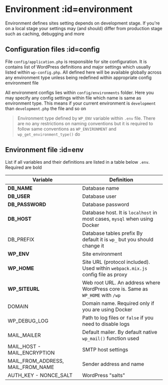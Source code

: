 # Environment :id=environment

Environment defines sites setting depends on development stage. If you're on a local stage your settings may (and should) differ from production stage such as caching, debugging and more

## Configuration files :id=config

File `config/application.php` is responsible for site configuration. It is contains list of WordPress definitions and major settings which usually listed within `wp-config.php`. All defined here will be available globally across any environment type unless being redefined within appropriate config environment file

All environment configs lies within `config/environments` folder. Here you may specify any config settings within file which name is same as environment type. This means if your current environment is `development` than `development.php` the file and so on

> Environment type defined by `WP_ENV` variable within `.env` file. There are no any restrictions on naming conventions but it is required to follow same conventions as  `WP_ENVIRONMENT` and `wp_get_environment_type()` do

## Environment file :id=env

List if all variables and their definitions are listed in a table below `.env`. Required are bold

| Variable | Definition |
| ------ | ------ |
| **DB_NAME** | Database name |
| **DB_USER** | Database user |
| **DB_PASSWORD** | Database password |
| **DB_HOST** | Database host. It is `localhost` in most cases, `mysql` when using Docker |
| DB_PREFIX | Database tables prefix By default it is `wp_` but you should change it |
| **WP_ENV** | Site environment |
| **WP_HOME** | Site URL (protocol included). Used within `webpack.mix.js` config file as proxy |
| **WP_SITEURL** | Web root URL. An address where WordPress core is. Same as `WP_HOME` with `/wp`  |
| DOMAIN | Domain name. Required only if you are using Docker |
| WP_DEBUG_LOG | Path to log files or `false` if you need to disable logs |
| MAIL_MAILER | Default mailer. By default native `wp_mail()` function used |
| MAIL_HOST - MAIL_ENCRYPTION | SMTP host settings |
| MAIL_FROM_ADDRESS, MAIL_FROM_NAME | Sender address and name |
| AUTH_KEY - NONCE_SALT | WordPress "salts" |
